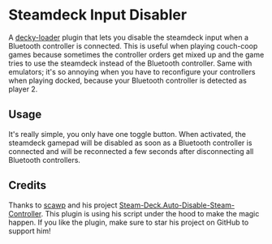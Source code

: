 # Steamdeck Input Disabler
A [decky-loader](https://github.com/SteamDeckHomebrew/decky-loader) plugin that lets you disable the steamdeck input when a Bluetooth controller is connected. This is useful when playing couch-coop games because sometimes the controller orders get mixed up and the game tries to use the steamdeck instead of the Bluetooth controller. Same with emulators; it's so annoying when you have to reconfigure your controllers when playing docked, because your Bluetooth controller is detected as player 2.

## Usage
It's really simple, you only have one toggle button. When activated, the steamdeck gamepad will be disabled as soon as a Bluetooth controller is connected and will be reconnected a few seconds after disconnecting all Bluetooth controllers.

## Credits
Thanks to [scawp](https://github.com/scawp) and his project [Steam-Deck.Auto-Disable-Steam-Controller](https://github.com/scawp/Steam-Deck.Auto-Disable-Steam-Controller). This plugin is using his script under the hood to make the magic happen. If you like the plugin, make sure to star his project on GitHub to support him!
